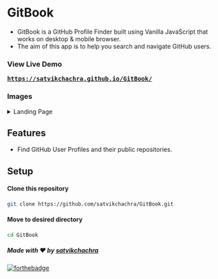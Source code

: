 # GitBook
* GitBook is a GitHub Profile Finder built using Vanilla JavaScript that works on desktop & mobile browser.
* The aim of this app is to help you search and navigate GitHub users.

### View Live Demo
<pre><a href="https://satvikchachra.github.io/GitBook"><b>https://satvikchachra.github.io/GitBook/</b></a></pre>

### Images
<details>
  <summary>Landing Page</summary>
  <img src="assets/img/Screenshot.png" height="75%" width="75%">
</details>

## Features
* Find GitHub User Profiles and their public repositories.

## Setup
#### Clone this repository
```bash
git clone https://github.com/satvikchachra/GitBook.git
```

#### Move to desired directory
```bash
cd GitBook
```

##### Made with ♥ by <a href="https://github.com/satvikchachra">satvikchachra</a>

[![forthebadge](https://forthebadge.com/images/badges/built-with-love.svg)](https://github.com/satvikchachra)
